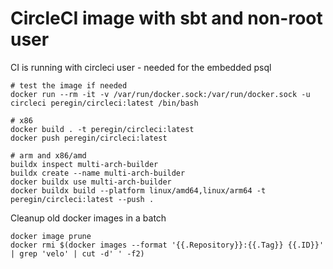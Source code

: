 # CircleCI image with sbt and non-root user

CI is running with circleci user - needed for the embedded psql

```shell script
# test the image if needed
docker run --rm -it -v /var/run/docker.sock:/var/run/docker.sock -u circleci peregin/circleci:latest /bin/bash

# x86
docker build . -t peregin/circleci:latest
docker push peregin/circleci:latest

# arm and x86/amd
buildx inspect multi-arch-builder
buildx create --name multi-arch-builder
docker buildx use multi-arch-builder
docker buildx build --platform linux/amd64,linux/arm64 -t peregin/circleci:latest --push .
```

Cleanup old docker images in a batch
```shell
docker image prune
docker rmi $(docker images --format '{{.Repository}}:{{.Tag}} {{.ID}}' | grep 'velo' | cut -d' ' -f2)
```